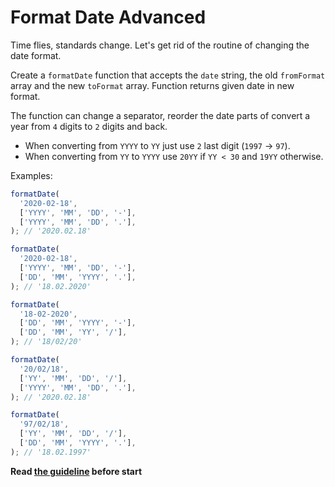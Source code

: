 # Format Date Advanced

Time flies, standards change. Let's get rid of the routine of changing the date format.

Create a `formatDate` function that accepts the `date` string,
the old `fromFormat` array and the new `toFormat` array. Function returns given date in new format.

The function can change a separator, reorder the date parts of convert a year from `4` digits to `2` digits and back.

- When converting from `YYYY` to `YY` just use `2` last digit (`1997` -> `97`).
- When converting from `YY` to `YYYY` use `20YY` if `YY < 30` and `19YY` otherwise.

Examples:

```js
formatDate(
  '2020-02-18',
  ['YYYY', 'MM', 'DD', '-'],
  ['YYYY', 'MM', 'DD', '.'],
); // '2020.02.18'

formatDate(
  '2020-02-18',
  ['YYYY', 'MM', 'DD', '-'],
  ['DD', 'MM', 'YYYY', '.'],
); // '18.02.2020'

formatDate(
  '18-02-2020',
  ['DD', 'MM', 'YYYY', '-'],
  ['DD', 'MM', 'YY', '/'],
); // '18/02/20'

formatDate(
  '20/02/18',
  ['YY', 'MM', 'DD', '/'],
  ['YYYY', 'MM', 'DD', '.'],
); // '2020.02.18'

formatDate(
  '97/02/18',
  ['YY', 'MM', 'DD', '/'],
  ['DD', 'MM', 'YYYY', '.'],
); // '18.02.1997'
```

**Read [the guideline](https://github.com/mate-academy/js_task-guideline/blob/master/README.md) before start**
